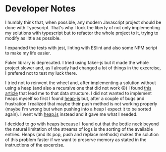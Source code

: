 # Developer Notes

I humbly think that, when possible, any modern Javascript project should be done with Typescript.
That's why I took the liberty of not only implementing my solutions with typescript but to
refactor the whole project to it, trying to modify as little as possible.

I expanded the tests with jest, linting with ESlint and also some NPM script to make my life easier.

Faker library is deprecated. I tried using faker-js but it made the whole project slower and, as I
already had changed a lot of things in the excercise, I prefered not to test my luck there.

I tried not to reinvent the wheel and, after implementing a solution
without using a heap (and also a recursive one that did not work 😜) I found
[this article](https://www.queryhome.com/tech/106726/given-active-stream-sorted-arrays-would-merge-efficiently#a_list_title)
that lead me to that data structure. I did not wanted to implement heaps myself so first I found
[heap-js](https://github.com/ignlg/heap-js) but, after a couple of bugs and frustration I realized
that maybe their push method is not working properly (maybe I'm wrong but when pushing into a heap I
expect it to be sorted again). I went with [heap.js](https://github.com/qiao/heap.js) instead and it
gave me what I needed.

I decided to go with heaps because I found out that the bottle neck beyond the natural limitation of
the streams of logs is the sorting of the available entries. Heaps (and its pop, push and replace methods)
makes the solution of this problem faster if we want to preserve memory as stated in the instructions of
the excercise.
